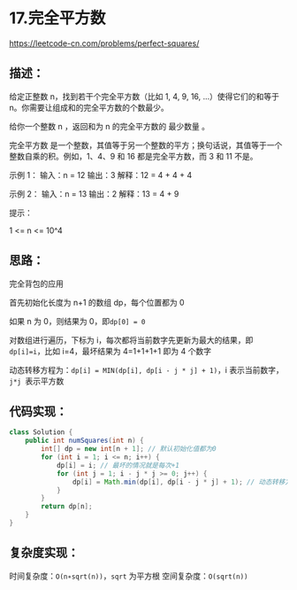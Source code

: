 # 17.完全平方数

https://leetcode-cn.com/problems/perfect-squares/

## 描述：
给定正整数 n，找到若干个完全平方数（比如 1, 4, 9, 16, ...）使得它们的和等于 n。你需要让组成和的完全平方数的个数最少。

给你一个整数 n ，返回和为 n 的完全平方数的 最少数量 。

完全平方数 是一个整数，其值等于另一个整数的平方；换句话说，其值等于一个整数自乘的积。例如，1、4、9 和 16 都是完全平方数，而 3 和 11 不是。

示例 1： 输入：n = 12 输出：3 解释：12 = 4 + 4 + 4

示例 2： 输入：n = 13 输出：2 解释：13 = 4 + 9

提示：

1 <= n <= 10^4


## 思路：

完全背包的应用

首先初始化长度为 n+1 的数组 dp，每个位置都为 0

如果 n 为 0，则结果为 0，即`dp[0] = 0`

对数组进行遍历，下标为 i，每次都将当前数字先更新为最大的结果，即 `dp[i]=i`，比如 i=4，最坏结果为 4=1+1+1+1 即为 4 个数字

动态转移方程为：`dp[i] = MIN(dp[i], dp[i - j * j] + 1)`，i 表示当前数字，`j*j `表示平方数

## 代码实现：

```java
class Solution {
    public int numSquares(int n) {
        int[] dp = new int[n + 1]; // 默认初始化值都为0
        for (int i = 1; i <= n; i++) {
            dp[i] = i; // 最坏的情况就是每次+1
            for (int j = 1; i - j * j >= 0; j++) { 
                dp[i] = Math.min(dp[i], dp[i - j * j] + 1); // 动态转移方程
            }
        }
        return dp[n];
    }
}

```

## 复杂度实现：

时间复杂度：`O(n∗sqrt(n))`，`sqrt` 为平方根
空间复杂度：`O(sqrt(n))`



